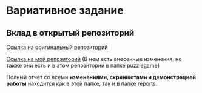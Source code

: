 # Вариативное задание
## Вклад в открытый репозиторий
[Ссылка на оригинальный репозиторий](https://github.com/dgkanatsios/PuzzleGameUnity)

[Ссылка на мой репозиторий](https://github.com/badrat8/PuzzleGameUnity) (В нем есть внесенные изменения, но также они есть и в этом репозитории в папке puzzlegame)

Полный отчёт со всеми **изменениями, скриншотами и демонстрацией работы** находится как в этой папке, так и в папке reports.
